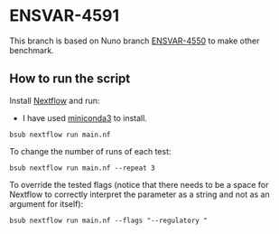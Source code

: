 # ENSVAR-4591

This branch is based on Nuno branch [ENSVAR-4550](https://github.com/nuno-agostinho/ENSVAR-4550) to make other benchmark.

## How to run the script

Install [Nextflow](https://nextflow.io) and run:

* I have used [miniconda3](https://conda.io/miniconda.html) to install.

```
bsub nextflow run main.nf
```

To change the number of runs of each test:

```
bsub nextflow run main.nf --repeat 3
```

To override the tested flags (notice that there needs to be a space for
Nextflow to correctly interpret the parameter as a string and not as an
argument for itself):

```
bsub nextflow run main.nf --flags "--regulatory "
```
